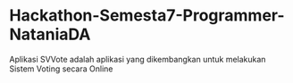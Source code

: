 # Hackathon-Semesta7-Programmer-NataniaDA
Aplikasi SVVote adalah aplikasi yang dikembangkan untuk melakukan Sistem Voting secara Online
